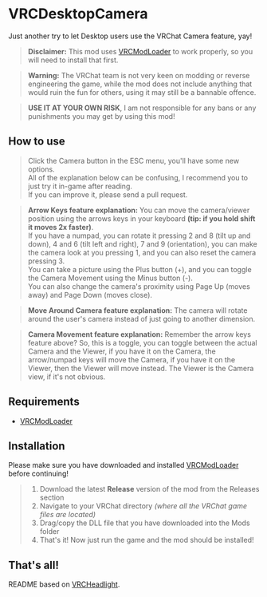 ﻿
# VRCDesktopCamera
Just another try to let Desktop users use the VRChat Camera feature, yay!

> **Disclaimer:**
> This mod uses [VRCModLoader](https://github.com/Slaynash/VRCModLoader) to work properly, so you will need to install that first.

>  **Warning:**
>  The VRChat team is not very keen on modding or reverse engineering the game, while the mod does not include anything that would ruin the fun for others, using it may still be a bannable offence.

>  **USE IT AT YOUR OWN RISK**, I am not responsible for any bans or any punishments you may get by using this mod!

## How to use
> Click the Camera button in the ESC menu, you'll have some new options.  
> All of the explanation below can be confusing, I recommend you to just try it in-game after reading.  
> If you can improve it, please send a pull request.

> **Arrow Keys feature explanation:** You can move the camera/viewer position using the arrows keys in your keyboard **(tip: if you hold shift it moves 2x faster)**.  
> If you have a numpad, you can rotate it pressing 2 and 8 (tilt up and down), 4 and 6 (tilt left and right), 7 and 9 (orientation), you can make the camera look at you pressing 1, and you can also reset the camera pressing 3.  
> You can take a picture using the Plus button (+), and you can toggle the Camera Movement using the Minus button (-).  
> You can also change the camera's proximity using Page Up (moves away) and Page Down (moves close).

> **Move Around Camera feature explanation:** The camera will rotate around the user's camera instead of just going to another dimension.

> **Camera Movement feature explanation:** Remember the arrow keys feature above? So, this is a toggle, you can toggle between the actual Camera and the Viewer, if you have it on the Camera, the arrow/numpad keys will move the Camera, if you have it on the Viewer, then the Viewer will move instead.
> The Viewer is the Camera view, if it's not obvious.

## Requirements
- [VRCModLoader](https://github.com/Slaynash/VRCModLoader)

## Installation
Please make sure you have downloaded and installed [VRCModLoader](https://github.com/Slaynash/VRCModLoader) before continuing!
> 1. Download the latest **Release** version of the mod from the Releases section
> 2. Navigate to your VRChat directory *(where all the VRChat game files are located)*
> 3. Drag/copy the DLL file that you have downloaded into the Mods folder
> 4. That's it! Now just run the game and the mod should be installed!

## That's all!
README based on [VRCHeadlight](https://github.com/FusGang/VRCHeadlight).